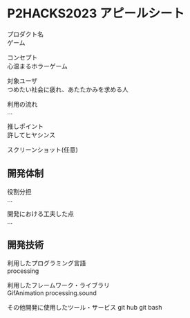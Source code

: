 # P2HACKS2023 アピールシート 

プロダクト名  
ゲーム

コンセプト  
心温まるホラーゲーム

対象ユーザ  
つめたい社会に疲れ、あたたかみを求める人

利用の流れ  
...  

推しポイント  
許してヒヤシンス

スクリーンショット(任意)  

## 開発体制  

役割分担  
...  

開発における工夫した点  
...  

## 開発技術 

利用したプログラミング言語  
processing

利用したフレームワーク・ライブラリ  
GifAnimation
processing.sound

その他開発に使用したツール・サービス
git hub
git bash
